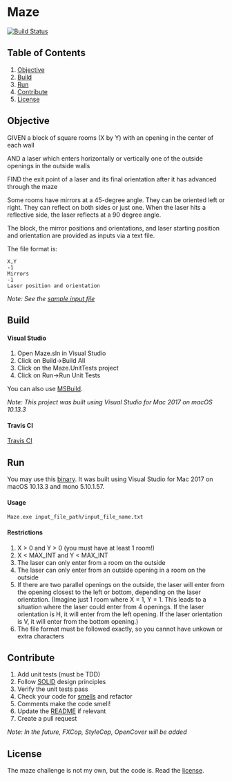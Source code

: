 # Maze

[![Build Status](https://travis-ci.com/rehan-shariff/maze.svg?branch=master)](https://travis-ci.com/rehan-shariff/maze)

## Table of Contents
1. [Objective](#objective)
2. [Build](#build)
3. [Run](#run)
4. [Contribute](#contribute)
6. [License](#license)

## Objective 

GIVEN a block of square rooms (X by Y) with an opening in the center of each wall

AND a laser which enters horizontally or vertically one of the outside openings in the outside walls

FIND the exit point of a laser and its final orientation after it has advanced through the maze

Some rooms have mirrors at a 45-degree angle. They can be oriented left or right. They can reflect on both sides or just one. When the laser hits a reflective side, the laser reflects at a 90 degree angle.

The block, the mirror positions and orientations, and laser starting position and orientation are provided as inputs via a text file.

The file format is:

~~~~
X,Y
-1
Mirrors
-1
Laser position and orientation
~~~~

*Note: See the [sample input file](https://github.com/rehan-shariff/maze/blob/master/sample_maze_input.txt)*

## Build

#### Visual Studio

1. Open Maze.sln in Visual Studio
2. Click on Build->Build All
3. Click on the Maze.UnitTests project
4. Click on Run->Run Unit Tests

You can also use [MSBuild](https://msdn.microsoft.com/en-us/library/ms164311.aspx).

*Note: This project was built using Visual Studio for Mac 2017 on macOS 10.13.3*

#### Travis CI

[Travis CI](https://travis-ci.com/rehan-shariff/maze)

## Run

You may use this [binary](https://github.com/rehan-shariff/maze/blob/master/bin/Release/Maze.exe). It was built using Visual Studio for Mac 2017 on macOS 10.13.3 and mono 5.10.1.57.

#### Usage

~~~~
Maze.exe input_file_path/input_file_name.txt
~~~~

#### Restrictions

1. X > 0 and Y > 0 (you must have at least 1 room!)
2. X < MAX_INT and Y < MAX_INT
3. The laser can only enter from a room on the outside
4. The laser can only enter from an outside opening in a room on the outside
5. If there are two parallel openings on the outside, the laser will enter from the opening closest to the left or bottom, depending on the laser orientation. (Imagine just 1 room where X = 1, Y = 1. This leads to a situation where the laser could enter from 4 openings. If the laser orientation is H, it will enter from the left opening. If the laser orientation is V, it will enter from the bottom opening.)
6. The file format must be followed exactly, so you cannot have unkown or extra characters

## Contribute

1. Add unit tests (must be TDD)
2. Follow [SOLID](http://butunclebob.com/ArticleS.UncleBob.PrinciplesOfOod) design principles
3. Verify the unit tests pass
4. Check your code for [smells](http://www.industriallogic.com/wp-content/uploads/2005/09/smellstorefactorings.pdf) and refactor
5. Comments make the code smell!
6. Update the [README](https://github.com/rehan-shariff/maze/blob/master/README.md) if relevant
7. Create a pull request

*Note: In the future, FXCop, StyleCop, OpenCover will be added*

## License

The maze challenge is not my own, but the code is. Read the [license](https://github.com/rehan-shariff/maze/blob/master/LICENSE).
